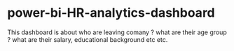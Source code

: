 # power-bi-HR-analytics-dashboard
This dashboard is about who are leaving comany ? what are their age group ? what are their salary, educational background etc etc.

